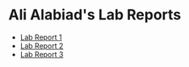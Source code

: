 # Ali Alabiad's Lab Reports
- [Lab Report 1](https://az-2003.github.io/Ali_CSE15L_LabRepo/Ali_BlogPost.html)
- [Lab Report 2](https://az-2003.github.io/Ali_CSE15L_LabRepo2/Ali_Lab2R.html) 
- [Lab Report 3](https://az-2003.github.io/Ali_CSE15L_LabRepo3/Ali_Lab3R.html)
